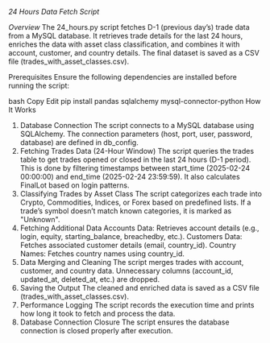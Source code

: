 *24 Hours Data Fetch Script*

*Overview*
The 24_hours.py script fetches D-1 (previous day’s) trade data from a MySQL database. It retrieves trade details for the last 24 hours, enriches the data with asset class classification, and combines it with account, customer, and country details. The final dataset is saved as a CSV file (trades_with_asset_classes.csv).

Prerequisites
Ensure the following dependencies are installed before running the script:

bash
Copy
Edit
pip install pandas sqlalchemy mysql-connector-python
How It Works
1. Database Connection
The script connects to a MySQL database using SQLAlchemy.
The connection parameters (host, port, user, password, database) are defined in db_config.
2. Fetching Trades Data (24-Hour Window)
The script queries the trades table to get trades opened or closed in the last 24 hours (D-1 period).
This is done by filtering timestamps between start_time (2025-02-24 00:00:00) and end_time (2025-02-24 23:59:59).
It also calculates FinalLot based on login patterns.
3. Classifying Trades by Asset Class
The script categorizes each trade into Crypto, Commodities, Indices, or Forex based on predefined lists.
If a trade’s symbol doesn’t match known categories, it is marked as "Unknown".
4. Fetching Additional Data
Accounts Data: Retrieves account details (e.g., login, equity, starting_balance, breachedby, etc.).
Customers Data: Fetches associated customer details (email, country_id).
Country Names: Fetches country names using country_id.
5. Data Merging and Cleaning
The script merges trades with account, customer, and country data.
Unnecessary columns (account_id, updated_at, deleted_at, etc.) are dropped.
6. Saving the Output
The cleaned and enriched data is saved as a CSV file (trades_with_asset_classes.csv).
7. Performance Logging
The script records the execution time and prints how long it took to fetch and process the data.
8. Database Connection Closure
The script ensures the database connection is closed properly after execution.
